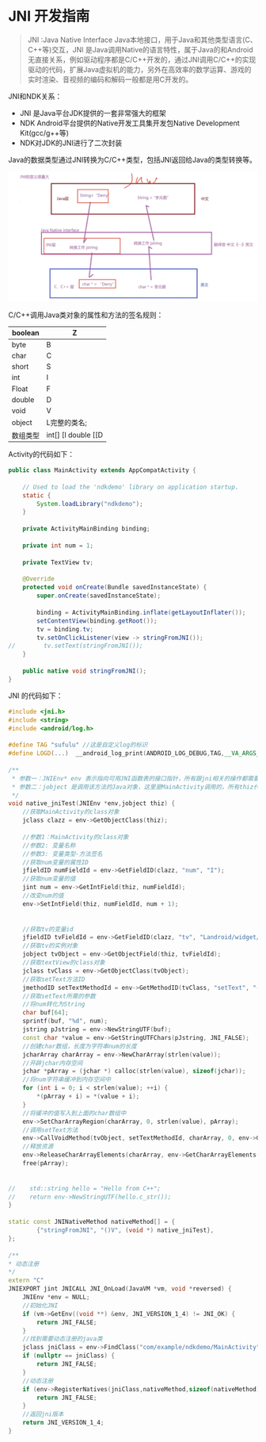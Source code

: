 # JNI 开发指南

> JNI :Java Native Interface Java本地接口，用于Java和其他类型语言(C、C++等)交互，JNI 是Java调用Native的语言特性，属于Java的和Android无直接关系，例如驱动程序都是C/C++开发的，通过JNI调用C/C++的实现驱动的代码，扩展Java虚拟机的能力，另外在高效率的数学运算、游戏的实时渲染、音视频的编码和解码一般都是用C开发的。

JNI和NDK关系：

- JNI 是Java平台JDK提供的一套非常强大的框架
- NDK Android平台提供的Native开发工具集开发包Native Development Kit(gcc/g++等)
- NDK对JDK的JNI进行了二次封装

Java的数据类型通过JNI转换为C/C++类型，包括JNI返回给Java的类型转换等。

![JNI](./JNI%20%E5%BC%80%E5%8F%91%E6%8C%87%E5%8D%97.assets/Snipaste_2023-11-06_15-10-58.png)

C/C++调用Java类对象的属性和方法的签名规则：

| boolean  | Z                   |
| -------- | ------------------- |
| byte     | B                   |
| char     | C                   |
| short    | S                   |
| int      | I                   |
| Float    | F                   |
| double   | D                   |
| void     | V                   |
| object   | L完整的类名;        |
| 数组类型 | int[] [I double [[D |



Activity的代码如下：

```java
public class MainActivity extends AppCompatActivity {

    // Used to load the 'ndkdemo' library on application startup.
    static {
        System.loadLibrary("ndkdemo");
    }

    private ActivityMainBinding binding;

    private int num = 1;

    private TextView tv;

    @Override
    protected void onCreate(Bundle savedInstanceState) {
        super.onCreate(savedInstanceState);

        binding = ActivityMainBinding.inflate(getLayoutInflater());
        setContentView(binding.getRoot());
        tv = binding.tv;
        tv.setOnClickListener(view -> stringFromJNI());
//        tv.setText(stringFromJNI());
    }

    public native void stringFromJNI();
}
```



JNI 的代码如下：

```cpp
#include <jni.h>
#include <string>
#include <android/log.h>

#define TAG "sufulu" //这是自定义log的标识
#define LOGD(...)  __android_log_print(ANDROID_LOG_DEBUG,TAG,__VA_ARGS__) //定义LOGD类型

/**
 * 参数一：JNIEnv* env 表示指向可用JNI函数表的接口指针，所有跟jni相关的操作都需要通过env来完成
 * 参数二：jobject 是调用该方法的Java对象，这里是MainActivity调用的，所有thiz代表MainActivity
 */
void native_jniTest(JNIEnv *env,jobject thiz) {
    //获取MainActivity的class对象
    jclass clazz = env->GetObjectClass(thiz);

    //参数1：MainActivity的class对象
    //参数2: 变量名称
    //参数3: 变量类型-方法签名
    //获取num变量的属性ID
    jfieldID numFieldId = env->GetFieldID(clazz, "num", "I");
    //获取num变量的值
    jint num = env->GetIntField(thiz, numFieldId);
    //改变num的值
    env->SetIntField(thiz, numFieldId, num + 1);


    //获取tv的变量id
    jfieldID tvFieldId = env->GetFieldID(clazz, "tv", "Landroid/widget/TextView;");
    //获取tv的实例对象
    jobject tvObject = env->GetObjectField(thiz, tvFieldId);
    //获取textView的class对象
    jclass tvClass = env->GetObjectClass(tvObject);
    //获取setText方法ID
    jmethodID setTextMethodId = env->GetMethodID(tvClass, "setText", "([CII)V");
    //获取setText所需的参数
    //将num转化为String
    char buf[64];
    sprintf(buf, "%d", num);
    jstring pJstring = env->NewStringUTF(buf);
    const char *value = env->GetStringUTFChars(pJstring, JNI_FALSE);
    //创建char数组，长度为字符串num的长度
    jcharArray charArray = env->NewCharArray(strlen(value));
    //开辟jchar内存空间
    jchar *pArray = (jchar *) calloc(strlen(value), sizeof(jchar));
    //将num字符串缓冲到内存空间中
    for (int i = 0; i < strlen(value); ++i) {
        *(pArray + i) = *(value + i);
    }
    //将缓冲的值写入到上面的char数组中
    env->SetCharArrayRegion(charArray, 0, strlen(value), pArray);
    //调用setText方法
    env->CallVoidMethod(tvObject, setTextMethodId, charArray, 0, env->GetArrayLength(charArray));
    //释放资源
    env->ReleaseCharArrayElements(charArray, env->GetCharArrayElements(charArray, JNI_FALSE), 0);
    free(pArray);


//    std::string hello = "Hello from C++";
//    return env->NewStringUTF(hello.c_str());
}

static const JNINativeMethod nativeMethod[] = {
        {"stringFromJNI", "()V", (void *) native_jniTest},
};

/**
* 动态注册
*/
extern "C"
JNIEXPORT jint JNICALL JNI_OnLoad(JavaVM *vm, void *reversed) {
    JNIEnv *env = NULL;
    //初始化JNI
    if (vm->GetEnv((void **) &env, JNI_VERSION_1_4) != JNI_OK) {
        return JNI_FALSE;
    }
    //找到需要动态注册的java类
    jclass jniClass = env->FindClass("com/example/ndkdemo/MainActivity");
    if (nullptr == jniClass) {
        return JNI_FALSE;
    }
    //动态注册
    if (env->RegisterNatives(jniClass,nativeMethod,sizeof(nativeMethod)/sizeof(nativeMethod[0])) != JNI_OK){
        return JNI_FALSE;
    }
    //返回jni版本
    return JNI_VERSION_1_4;
}
```

